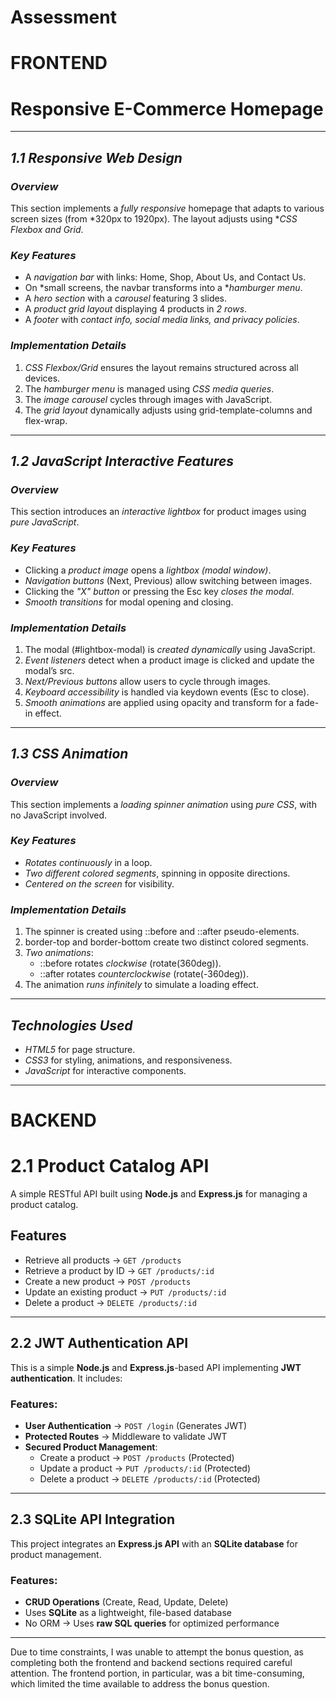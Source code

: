 # Assessment

# FRONTEND

# Responsive E-Commerce Homepage

---

## *1.1 Responsive Web Design*  
### *Overview*
This section implements a *fully responsive* homepage that adapts to various screen sizes (from *320px to 1920px). The layout adjusts using **CSS Flexbox and Grid*.

### *Key Features*
- A *navigation bar* with links: Home, Shop, About Us, and Contact Us.
- On *small screens, the navbar transforms into a **hamburger menu*.
- A *hero section* with a *carousel* featuring 3 slides.
- A *product grid layout* displaying 4 products in *2 rows*.
- A *footer* with *contact info, social media links, and privacy policies*.

### *Implementation Details*
1. *CSS Flexbox/Grid* ensures the layout remains structured across all devices.
2. The *hamburger menu* is managed using *CSS media queries*.
3. The *image carousel* cycles through images with JavaScript.
4. The *grid layout* dynamically adjusts using grid-template-columns and flex-wrap.  

---

## *1.2 JavaScript Interactive Features*  
### *Overview*
This section introduces an *interactive lightbox* for product images using *pure JavaScript*.  

### *Key Features*
- Clicking a *product image* opens a *lightbox (modal window)*.
- *Navigation buttons* (Next, Previous) allow switching between images.
- Clicking the *"X" button* or pressing the Esc key *closes the modal*.
- *Smooth transitions* for modal opening and closing.

### *Implementation Details*
1. The modal (#lightbox-modal) is *created dynamically* using JavaScript.
2. *Event listeners* detect when a product image is clicked and update the modal’s src.
3. *Next/Previous buttons* allow users to cycle through images.
4. *Keyboard accessibility* is handled via keydown events (Esc to close).
5. *Smooth animations* are applied using opacity and transform for a fade-in effect.  

---

## *1.3 CSS Animation*  
### *Overview*
This section implements a *loading spinner animation* using *pure CSS*, with no JavaScript involved.  

### *Key Features*
- *Rotates continuously* in a loop.
- *Two different colored segments*, spinning in opposite directions.
- *Centered on the screen* for visibility.

### *Implementation Details*
1. The spinner is created using ::before and ::after pseudo-elements.
2. border-top and border-bottom create two distinct colored segments.
3. *Two animations*:
   - ::before rotates *clockwise* (rotate(360deg)).
   - ::after rotates *counterclockwise* (rotate(-360deg)).
4. The animation *runs infinitely* to simulate a loading effect.

---

## *Technologies Used*
- *HTML5* for page structure.
- *CSS3* for styling, animations, and responsiveness.
- *JavaScript* for interactive components.

---

# BACKEND

# 2.1 Product Catalog API 

A simple RESTful API built using **Node.js** and **Express.js** for managing a product catalog.

## Features
- Retrieve all products → `GET /products`
- Retrieve a product by ID → `GET /products/:id`
- Create a new product → `POST /products`
- Update an existing product → `PUT /products/:id`
- Delete a product → `DELETE /products/:id`

---

## 2.2 JWT Authentication API 

This is a simple **Node.js** and **Express.js**-based API implementing **JWT authentication**. It includes:

### Features:
- **User Authentication** → `POST /login` (Generates JWT)
- **Protected Routes** → Middleware to validate JWT
- **Secured Product Management**:
  - Create a product → `POST /products` (Protected)
  - Update a product → `PUT /products/:id` (Protected)
  - Delete a product → `DELETE /products/:id` (Protected)

---

## 2.3 SQLite API Integration 

This project integrates an **Express.js API** with an **SQLite database** for product management.

###  Features:
- **CRUD Operations** (Create, Read, Update, Delete)
- Uses **SQLite** as a lightweight, file-based database
- No ORM → Uses **raw SQL queries** for optimized performance

---





Due to time constraints, I was unable to attempt the bonus question, as completing both the frontend and backend sections required careful attention. The frontend portion, in particular, was a bit time-consuming, which limited the time available to address the bonus question.

